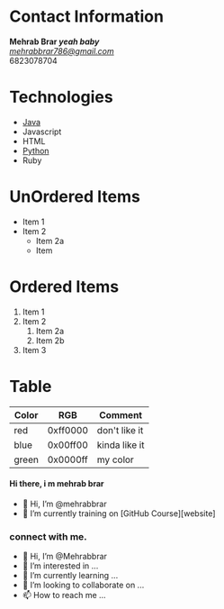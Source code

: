 # Contact Information
**Mehrab Brar _yeah baby_**<br/>
*mehrabbrar786@gmail.com*<br/>
6823078704
# Technologies
- [Java](https://docs.oracle.com/en/java/)
- Javascript
- HTML
- [Python](https://docs.python.org/3/)
- Ruby
# UnOrdered Items
* Item 1
* Item 2
  * Item 2a
  * Item
# Ordered Items
1. Item 1
1. Item 2
   1. Item 2a
   1. Item 2b
1. Item 3
# Table
Color | RGB | Comment
------|-----|--------
red | 0xff0000 | don't like it
blue | 0x00ff00 | kinda like it
green | 0x0000ff | my color

#### Hi there, i m mehrab brar
- 👋 Hi, I’m @mehrabbrar
- 🌱 I’m currently training on [GitHub Course][website]

### connect with me.



- 👋 Hi, I’m @Mehrabbrar
- 👀 I’m interested in ...
- 🌱 I’m currently learning ...
- 💞️ I’m looking to collaborate on ...
- 📫 How to reach me ...
  

<!---
Mehrabbrar/Mehrabbrar is a ✨ special ✨ repository because its `README.md` (this file) appears on your GitHub profile.
You can click the Preview link to take a look at your changes.
--->
